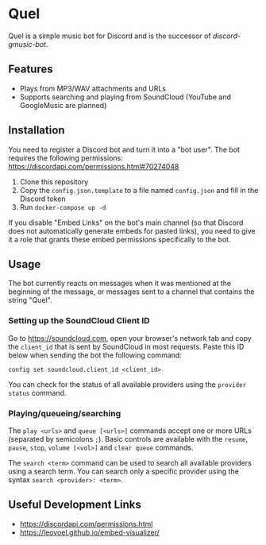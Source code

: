 # Quel

Quel is a simple music bot for Discord and is the successor of *discord-gmusic-bot*.

## Features

* Plays from MP3/WAV attachments and URLs
* Supports searching and playing from SoundCloud (YouTube and GoogleMusic are planned)

## Installation

You need to register a Discord bot and turn it into a "bot user". The bot
requires the following permissions: https://discordapi.com/permissions.html#70274048

1. Clone this repository
2. Copy the `config.json.template` to a file named `config.json` and fill in the Discord token
3. Run `docker-compose up -d`

If you disable "Embed Links" on the bot's main channel (so that Discord does
not automatically generate embeds for pasted links), you need to give it a
role that grants these embed permissions specifically to the bot.

## Usage

The bot currently reacts on messages when it was mentioned at the beginning of the message, or
messages sent to a channel that contains the string "Quel".

### Setting up the SoundCloud Client ID

Go to https://soundcloud.com, open your browser's network tab and copy the `client_id` that is
sent by SoundCloud in most requests. Paste this ID below when sending the bot the following command:

    config set soundcloud.client_id <client_id>

You can check for the status of all available providers using the `provider status` command.

### Playing/queueing/searching

The `play <urls>` and `queue [<urls>]` commands accept one or more URLs (separated by semicolons `;`). Basic
controls are available with the `resume`, `pause`, `stop`, `volume [<vol>]` and `clear queue` commands.

The `search <term>` command can be used to search all available providers using a search term. You
can search only a specific provider using the syntax `search <provider>: <term>`.

## Useful Development Links

* https://discordapi.com/permissions.html
* https://leovoel.github.io/embed-visualizer/
